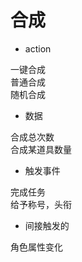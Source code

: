 # 合成
 * action <br>

一键合成 <br>
普通合成 <br>
随机合成 <br>

* 数据<br>

合成总次数<br>
合成某道具数量<br>

* 触发事件<br>

完成任务<br>
给予称号，头衔<br>


* 间接触发的<br>

角色属性变化







